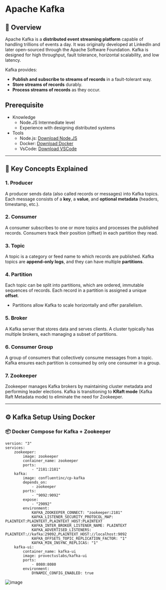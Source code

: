 # Apache Kafka 
## 📘 Overview
Apache Kafka is a **distributed event streaming platform** capable of handling trillions of events a day. It was originally developed at LinkedIn and later open-sourced through the Apache Software Foundation. Kafka is designed for high throughput, fault tolerance, horizontal scalability, and low latency.

Kafka provides:

- **Publish and subscribe to streams of records** in a fault-tolerant way.
- **Store streams of records** durably.
- **Process streams of records** as they occur.
## Prerequisite
- Knowledge
    - Node.JS Intermediate level
    - Experience with designing distributed systems
- Tools
    - Node.js: [﻿Download Node.JS](https://nodejs.org/en) 
    - Docker: [﻿Download Docker](https://www.docker.com/) 
    - VsCode: [﻿Download VSCode](https://code.visualstudio.com/) 


---

## 📌 Key Concepts Explained
### 1. **Producer**
A producer sends data (also called records or messages) into Kafka topics. Each message consists of a **key**, a **value**, and **optional metadata** (headers, timestamp, etc.).

### 2. **Consumer**
A consumer subscribes to one or more topics and processes the published records. Consumers track their position (offset) in each partition they read.

### 3. **Topic**
A topic is a category or feed name to which records are published. Kafka topics are **append-only logs**, and they can have multiple **partitions**.

### 4. **Partition**
Each topic can be split into partitions, which are ordered, immutable sequences of records. Each record in a partition is assigned a unique **offset**.

- Partitions allow Kafka to scale horizontally and offer parallelism.
### 5. **Broker**
A Kafka server that stores data and serves clients. A cluster typically has multiple brokers, each managing a subset of partitions.

### 6. **Consumer Group**
A group of consumers that collectively consume messages from a topic. Kafka ensures each partition is consumed by only one consumer in a group.

### 7. **Zookeeper**
Zookeeper manages Kafka brokers by maintaining cluster metadata and performing leader elections. Kafka is transitioning to **KRaft mode** (Kafka Raft Metadata mode) to eliminate the need for Zookeeper.

---

## ⚙️ Kafka Setup Using Docker
### 📦 Docker Compose for Kafka + Zookeeper

```
version: "3"
services:
    zookeeper:
        image: zookeeper
        container_name: zookeeper
        ports:
            - "2181:2181"
    kafka:
        image: confluentinc/cp-kafka
        depends_on:
            - zookeeper
        ports:
            - "9092:9092"
        expose:
            - "29092"
        environment:
            KAFKA_ZOOKEEPER_CONNECT: "zookeeper:2181"
            KAFKA_LISTENER_SECURITY_PROTOCOL_MAP: PLAINTEXT:PLAINTEXT,PLAINTEXT_HOST:PLAINTEXT
            KAFKA_INTER_BROKER_LISTENER_NAME: PLAINTEXT
            KAFKA_ADVERTISED_LISTENERS: PLAINTEXT://kafka:29092,PLAINTEXT_HOST://localhost:9092
            KAFKA_OFFSETS_TOPIC_REPLICATION_FACTOR: "1"
            KAFKA_MIN_INSYNC_REPLICAS: "1"
    kafka-ui:
        container_name: kafka-ui
        image: provectuslabs/kafka-ui
        ports:
            - 8080:8080
        environment:
            DYNAMIC_CONFIG_ENABLED: true
```


![image](https://github.com/user-attachments/assets/18044855-6f86-4bcf-8882-b51408f03a58)



